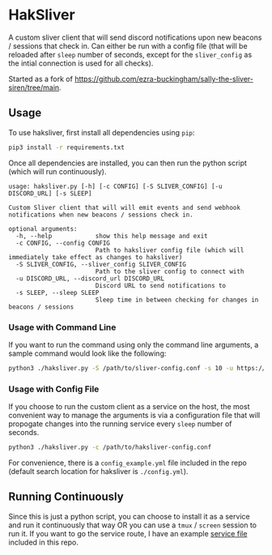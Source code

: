 # HakSliver

A custom sliver client that will send discord notifications upon new beacons / sessions that check in. Can either be run with a config file (that will be reloaded after `sleep` number of seconds, except for the `sliver_config` as the intial connection is used for all checks).

Started as a fork of https://github.com/ezra-buckingham/sally-the-sliver-siren/tree/main.

## Usage

To use haksliver, first install all dependencies using `pip`:

```bash
pip3 install -r requirements.txt
```

Once all dependencies are installed, you can then run the python script (which will run continuously).

```
usage: haksliver.py [-h] [-c CONFIG] [-S SLIVER_CONFIG] [-u DISCORD_URL] [-s SLEEP]

Custom Sliver client that will will emit events and send webhook notifications when new beacons / sessions check in.

optional arguments:
  -h, --help            show this help message and exit
  -c CONFIG, --config CONFIG
                        Path to haksliver config file (which will immediately take effect as changes to haksliver)
  -S SLIVER_CONFIG, --sliver_config SLIVER_CONFIG
                        Path to the sliver config to connect with
  -u DISCORD_URL, --discord_url DISCORD_URL
                        Discord URL to send notifications to
  -s SLEEP, --sleep SLEEP
                        Sleep time in between checking for changes in beacons / sessions
```

### Usage with Command Line

If you want to run the command using only the command line arguments, a sample command would look like the following:

```bash
python3 ./haksliver.py -S /path/to/sliver-config.conf -s 10 -u https://discord.com
```

### Usage with Config File

If you choose to run the custom client as a service on the host, the most convenient way to manage the arguments is via a configuration file that will propogate changes into the running service every `sleep` number of seconds.

```bash
python3 ./haksliver.py -c /path/to/haksliver-config.conf
```

For convenience, there is a `config_example.yml` file included in the repo (default search location for haksliver is `./config.yml`).

## Running Continuously

Since this is just a python script, you can choose to install it as a service and run it continuously that way OR you can use a `tmux` / `screen` session to run it. If you want to go the service route, I have an example [service file](./service/haksliver.service) included in this repo.

